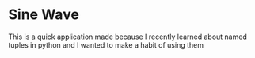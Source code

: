 # Sine Wave

This is a quick application made because I recently learned about named tuples in python and I wanted to make a habit of using them
